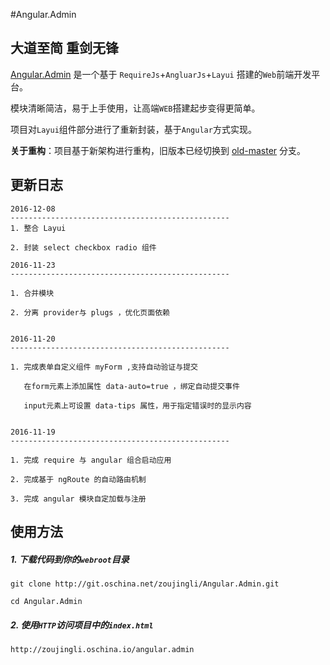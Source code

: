 #Angular.Admin

**大道至简 重剑无锋**
---
[Angular.Admin](http://zoujingli.oschina.io/angular.admin) 是一个基于 `RequireJs`+`AngluarJs`+`Layui` 搭建的`Web`前端开发平台。

模块清晰简洁，易于上手使用，让高端`WEB`搭建起步变得更简单。

项目对`Layui`组件部分进行了重新封装，基于`Angular`方式实现。

**关于重构**：项目基于新架构进行重构，旧版本已经切换到 [old-master](https://git.oschina.net/zoujingli/Angular.Admin/tree/old-master/) 分支。

更新日志
--
```
2016-12-08
-------------------------------------------------
1. 整合 Layui
 
2. 封装 select checkbox radio 组件

2016-11-23
-------------------------------------------------

1. 合并模块

2. 分离 provider与 plugs ，优化页面依赖


2016-11-20
-------------------------------------------------

1. 完成表单自定义组件 myForm ,支持自动验证与提交
   
   在form元素上添加属性 data-auto=true ，绑定自动提交事件
   
   input元素上可设置 data-tips 属性，用于指定错误时的显示内容


2016-11-19
-------------------------------------------------

1. 完成 require 与 angular 组合启动应用

2. 完成基于 ngRoute 的自动路由机制

3. 完成 angular 模块自定加载与注册

``` 

使用方法
--
##### 1. 下载代码到你的`webroot`目录
```shell
git clone http://git.oschina.net/zoujingli/Angular.Admin.git

cd Angular.Admin
```

##### 2. 使用`HTTP`访问项目中的`index.html`
```link
http://zoujingli.oschina.io/angular.admin
```